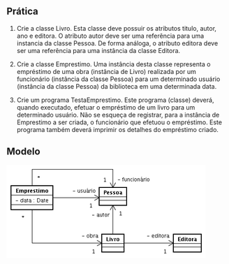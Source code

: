 ## Prática

 1. Crie a classe Livro. Esta classe deve possuir os atributos titulo, autor, ano e editora. 
 O atributo autor deve ser uma referência para uma instancia da classe Pessoa. 
 De forma análoga, o atributo editora deve ser uma referência para uma instância da classe Editora.
 
 1. Crie a classe Emprestimo. Uma instância desta classe representa o empréstimo de uma obra 
 (instância de Livro) realizada por um funcionário (instância da classe Pessoa) para um 
 determinado usuário (instância da classe Pessoa) da biblioteca em uma determinada data. 
 
 1. Crie um programa TestaEmprestimo. Este programa (classe) deverá, quando executado, 
 efetuar o empréstimo de um livro para um determinado usuário. Não se esqueça de registrar, 
 para a instância de Emprestimo a ser criada, o funcionário que efetuou o empréstimo. 
 Este programa também deverá imprimir os detalhes do empréstimo criado.

## Modelo

![imagem](./06.png)

